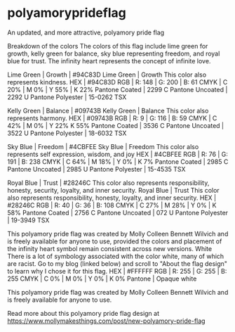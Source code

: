 # polyamoryprideflag
An updated, and more attractive, polyamory pride flag

Breakdown of the colors
The colors of this flag include lime green for growth, kelly green for balance, sky blue representing freedom, and royal blue for trust. The infinity heart represents the concept of infinite love.

Lime Green | Growth | #94C83D
Lime Green | Growth
This color also represents kindness.
HEX | #94C83D 
RGB | R: 148 | G: 200 | B: 61 
CMYK | C 20% | M 0% | Y 55% | K 22% 
Pantone Coated | 2299 C 
Pantone Uncoated | 2292 U 
Pantone Polyester | 15-0262 TSX

Kelly Green | Balance | #09743B
Kelly Green | Balance
This color also represents harmony.
HEX | #09743B 
RGB | R: 9 | G: 116 | B: 59 
CMYK | C 42% | M 0% | Y 22%   K 55% 
Pantone Coated | 3536 C 
Pantone Uncoated | 3522 U 
Pantone Polyester | 18-6032 TSX 

Sky Blue | Freedom | #4CBFEE
Sky Blue | Freedom
This color also represents self expression, wisdom, and joy
HEX | #4CBFEE 
RGB | R: 76 | G: 191 | B: 238 
CMYK | C 64% | M 18% | Y 0% | K 7% 
Pantone Coated | 2985 C 
Pantone Uncoated | 2985 U 
Pantone Polyester | 15-4535 TSX 

Royal Blue | Trust | #28246C
This color also represents responsibility, honesty, security, loyalty, and inner security.
Royal Blue | Trust
This color also represents responsibility, honesty, loyalty, and inner security.
HEX | #28246C 
RGB | R: 40 | G: 36 | B: 108 
CMYK | C 27% | M 28% | Y 0% | K 58% 
Pantone Coated | 2756 C 
Pantone Uncoated | 072 U 
Pantone Polyester | 19-3949 TSX 

This polyamory pride flag was created by Molly Colleen Bennett Wilvich and is freely available for anyone to use, provided the colors and placement of the infinity heart symbol remain consistent across new versions.
White
There is a lot of symbology associated with the color white, many of which are racist. Go to my blog (linked below) and scroll to "About the flag design" to learn why I chose it for this flag.
HEX | #FFFFFF
RGB | R: 255 | G: 255 | B: 255 
CMYK | C 0% | M 0% | Y 0% | K 0% 
Pantone | Opaque white

This polyamory pride flag was created by Molly Colleen Bennett Wilvich and is freely available for anyone to use.

Read more about this polyamory pride flag design at https://www.mollymakesthings.com/post/new-polyamory-pride-flag
